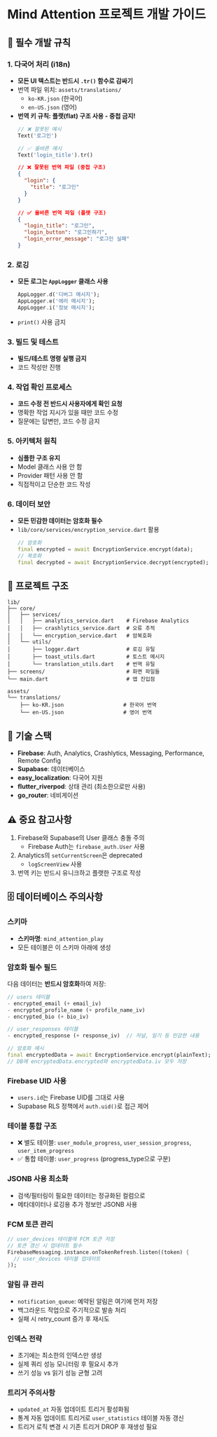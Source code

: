 # Mind Attention 프로젝트 개발 가이드

## 🚨 필수 개발 규칙

### 1. 다국어 처리 (i18n)
- **모든 UI 텍스트는 반드시 `.tr()` 함수로 감싸기**
- 번역 파일 위치: `assets/translations/`
  - `ko-KR.json` (한국어)
  - `en-US.json` (영어)
- **번역 키 규칙: 플랫(flat) 구조 사용 - 중첩 금지!**
  ```dart
  // ❌ 잘못된 예시
  Text('로그인')
  
  // ✅ 올바른 예시
  Text('login_title').tr()
  ```
  ```json
  // ❌ 잘못된 번역 파일 (중첩 구조)
  {
    "login": {
      "title": "로그인"
    }
  }
  
  // ✅ 올바른 번역 파일 (플랫 구조)
  {
    "login_title": "로그인",
    "login_button": "로그인하기",
    "login_error_message": "로그인 실패"
  }
  ```

### 2. 로깅
- **모든 로그는 `AppLogger` 클래스 사용**
  ```dart
  AppLogger.d('디버그 메시지');
  AppLogger.e('에러 메시지');
  AppLogger.i('정보 메시지');
  ```
- `print()` 사용 금지

### 3. 빌드 및 테스트
- **빌드/테스트 명령 실행 금지**
- 코드 작성만 진행

### 4. 작업 확인 프로세스
- **코드 수정 전 반드시 사용자에게 확인 요청**
- 명확한 작업 지시가 있을 때만 코드 수정
- 질문에는 답변만, 코드 수정 금지

### 5. 아키텍처 원칙
- **심플한 구조 유지**
- Model 클래스 사용 안 함
- Provider 패턴 사용 안 함
- 직접적이고 단순한 코드 작성

### 6. 데이터 보안
- **모든 민감한 데이터는 암호화 필수**
- `lib/core/services/encryption_service.dart` 활용
  ```dart
  // 암호화
  final encrypted = await EncryptionService.encrypt(data);
  // 복호화
  final decrypted = await EncryptionService.decrypt(encrypted);
  ```

## 📁 프로젝트 구조
```
lib/
├── core/
│   ├── services/
│   │   ├── analytics_service.dart    # Firebase Analytics
│   │   ├── crashlytics_service.dart  # 오류 추적
│   │   └── encryption_service.dart   # 암복호화
│   └── utils/
│       ├── logger.dart               # 로깅 유틸
│       ├── toast_utils.dart          # 토스트 메시지
│       └── translation_utils.dart    # 번역 유틸
├── screens/                          # 화면 파일들
└── main.dart                         # 앱 진입점

assets/
└── translations/
    ├── ko-KR.json                   # 한국어 번역
    └── en-US.json                   # 영어 번역
```

## 🔧 기술 스택
- **Firebase**: Auth, Analytics, Crashlytics, Messaging, Performance, Remote Config
- **Supabase**: 데이터베이스
- **easy_localization**: 다국어 지원
- **flutter_riverpod**: 상태 관리 (최소한으로만 사용)
- **go_router**: 네비게이션

## ⚠️ 중요 참고사항
1. Firebase와 Supabase의 User 클래스 충돌 주의
   - Firebase Auth는 `firebase_auth.User` 사용
2. Analytics의 `setCurrentScreen`은 deprecated
   - `logScreenView` 사용
3. 번역 키는 반드시 유니크하고 플랫한 구조로 작성

## 🗄️ 데이터베이스 주의사항

### 스키마
- **스키마명**: `mind_attention_play`
- 모든 테이블은 이 스키마 아래에 생성

### 암호화 필수 필드
다음 데이터는 **반드시 암호화**하여 저장:
```dart
// users 테이블
- encrypted_email (+ email_iv)
- encrypted_profile_name (+ profile_name_iv)  
- encrypted_bio (+ bio_iv)

// user_responses 테이블
- encrypted_response (+ response_iv)  // 저널, 일기 등 민감한 내용

// 암호화 예시
final encryptedData = await EncryptionService.encrypt(plainText);
// DB에 encryptedData.encrypted와 encryptedData.iv 모두 저장
```

### Firebase UID 사용
- `users.id`는 Firebase UID를 그대로 사용
- Supabase RLS 정책에서 `auth.uid()`로 접근 제어

### 테이블 통합 구조
- ❌ 별도 테이블: `user_module_progress`, `user_session_progress`, `user_item_progress`
- ✅ 통합 테이블: `user_progress` (progress_type으로 구분)

### JSONB 사용 최소화
- 검색/필터링이 필요한 데이터는 정규화된 컬럼으로
- 메타데이터나 로깅용 추가 정보만 JSONB 사용

### FCM 토큰 관리
```dart
// user_devices 테이블에 FCM 토큰 저장
// 토큰 갱신 시 업데이트 필수
FirebaseMessaging.instance.onTokenRefresh.listen((token) {
  // user_devices 테이블 업데이트
});
```

### 알림 큐 관리
- `notification_queue`: 예약된 알림은 여기에 먼저 저장
- 백그라운드 작업으로 주기적으로 발송 처리
- 실패 시 retry_count 증가 후 재시도

### 인덱스 전략
- 초기에는 최소한의 인덱스만 생성
- 실제 쿼리 성능 모니터링 후 필요시 추가
- 쓰기 성능 vs 읽기 성능 균형 고려

### 트리거 주의사항
- `updated_at` 자동 업데이트 트리거 활성화됨
- 통계 자동 업데이트 트리거로 `user_statistics` 테이블 자동 갱신
- 트리거 로직 변경 시 기존 트리거 DROP 후 재생성 필요